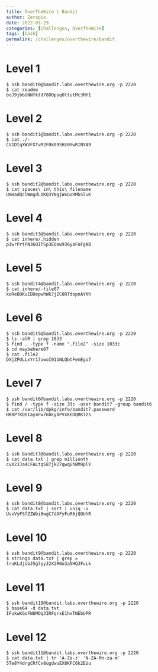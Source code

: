```yaml
---
title: OverTheWire | Bandit
author: Zeropio
date: 2022-01-29
categories: [Challenges, OverTheWire]
tags: [bash]
permalink: /challenges/overthewire/bandit
---
```


# Level 1
```console
$ ssh bandit0@bandit.labs.overthewire.org -p 2220
$ cat readme
boJ9jbbUNNfktd78OOpsqOltutMc3MY1
```

# Level 2
```console
$ ssh bandit1@bandit.labs.overthewire.org -p 2220
$ cat ./-
CV1DtqXWVFXTvM2F0k09SHz0YwRINYA9
```

# Level 3
```console
$ ssh bandit2@bandit.labs.overthewire.org -p 2220
$ cat spaces\ in\ this\ filename
UmHadQclWmgdLOKQ3YNgjWxGoRMb5luK
```

# Level 4
```console
$ ssh bandit3@bandit.labs.overthewire.org -p 2220
$ cat inhere/.hidden
pIwrPrtPN36QITSp3EQaw936yaFoFgAB
```

# Level 5
```console
$ ssh bandit4@bandit.labs.overthewire.org -p 2220
$ cat inhere/-file07
koReBOKuIDDepwhWk7jZC0RTdopnAYKh
```

# Level 6
```console
$ ssh bandit5@bandit.labs.overthewire.org -p 2220
$ ls -alR | grep 1033
$ find . -type f -name ".file2" -size 1033c
$ cd maybehere07
$ cat .file2
DXjZPULLxYr17uwoI01bNLQbtFemEgo7
```

# Level 7
```console
$ ssh bandit6@bandit.labs.overthewire.org -p 2220
$ find / -type f -size 33c -user bandit7 -group bandit6
$ cat /var/lib/dpkg/info/bandit7.password 
HKBPTKQnIay4Fw76bEy8PVxKEDQRKTzs
```

# Level 8
```console
$ ssh bandit7@bandit.labs.overthewire.org -p 2220
$ cat data.txt | grep millionth
cvX2JJa4CFALtqS87jk27qwqGhBM9plV
```

# Level 9
```console
$ ssh bandit8@bandit.labs.overthewire.org -p 2220
$ cat data.txt | sort | uniq -u
UsvVyFSfZZWbi6wgC7dAFyFuR6jQQUhR
```

# Level 10
```console
$ ssh bandit9@bandit.labs.overthewire.org -p 2220
$ strings data.txt | grep =
truKLdjsbJ5g7yyJ2X2R0o3a5HQJFuLk
```

# Level 11
```console
$ ssh bandit10@bandit.labs.overthewire.org -p 2220
$ base64 -d data.txt
IFukwKGsFW8MOq3IRFqrxE1hxTNEbUPR
```

# Level 12
```console
$ ssh bandit11@bandit.labs.overthewire.org -p 2220
$ cat data.txt | tr 'A-Za-z' 'N-ZA-Mn-za-m'
5Te8Y4drgCRfCx8ugdwuEX8KFC6k2EUu
```
